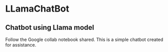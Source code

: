 # LLamaChatBot
## Chatbot using Llama model

Follow the Google collab notebook shared. This is a simple chatbot created for assistance. 
